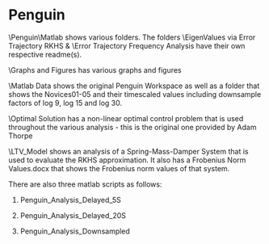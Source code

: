 # Penguin
\Penguin\Matlab shows various folders. The folders \EigenValues via Error Trajectory RKHS &
\Error Trajectory Frequency Analysis have their own respective readme(s).

\Graphs and Figures has various graphs and figures

\Matlab Data shows the original Penguin Workspace as well as a folder that shows the
Novices01-05 and their timescaled values including downsample factors of log 9, log 15 and
log 30.

\Optimal Solution has a non-linear optimal control problem that is used throughout the 
various 
analysis - this is the original one provided by Adam Thorpe


\LTV_Model shows an analysis of a Spring-Mass-Damper System that is used to evaluate the RKHS 
approximation. It also has a Frobenius Norm Values.docx that shows the Frobenius norm values of
that system.

There are also three matlab scripts as follows:

1. Penguin_Analysis_Delayed_5S

2. Penguin_Analysis_Delayed_20S

3. Penguin_Analysis_Downsampled
